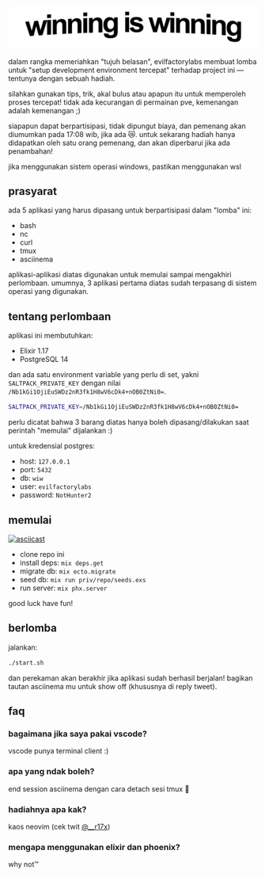 ![./wiw.png](./wiw.png)

dalam rangka memeriahkan "tujuh belasan", evilfactorylabs membuat lomba untuk "setup development environment tercepat" terhadap project ini — tentunya dengan sebuah hadiah.

silahkan gunakan tips, trik, akal bulus atau apapun itu untuk memperoleh proses tercepat! tidak ada kecurangan di permainan pve, kemenangan adalah kemenangan ;)

siapapun dapat berpartisipasi, tidak dipungut biaya, dan pemenang akan diumumkan pada 17:08 wib, jika ada 😿. untuk sekarang hadiah hanya didapatkan oleh satu orang pemenang, dan akan diperbarui jika ada penambahan!

jika menggunakan sistem operasi windows, pastikan menggunakan wsl

## prasyarat

ada 5 aplikasi yang harus dipasang untuk berpartisipasi dalam "lomba" ini:

- bash
- nc
- curl
- tmux
- asciinema

aplikasi-aplikasi diatas digunakan untuk memulai sampai mengakhiri perlombaan. umumnya, 3 aplikasi pertama diatas sudah terpasang di sistem operasi yang digunakan.

## tentang perlombaan

aplikasi ini membutuhkan:

- Elixir 1.17
- PostgreSQL 14

dan ada satu environment variable yang perlu di set, yakni `SALTPACK_PRIVATE_KEY` dengan nilai `/Nb1kGi1OjiEuSWDz2nR3fk1H8wV6cDk4+nOB0ZtNi0=`.

```bash
SALTPACK_PRIVATE_KEY=/Nb1kGi1OjiEuSWDz2nR3fk1H8wV6cDk4+nOB0ZtNi0=
```

perlu dicatat bahwa 3 barang diatas hanya boleh dipasang/dilakukan saat perintah "memulai" dijalankan :)

untuk kredensial postgres:

- host: `127.0.0.1`
- port: `5432`
- db: `wiw`
- user: `evilfactorylabs`
- password: `NotHunter2`

## memulai

[![asciicast](https://asciinema.org/a/fKDMvCaj92fDcXUOseyLnFmt3.svg)](https://asciinema.org/a/fKDMvCaj92fDcXUOseyLnFmt3)

- clone repo ini
- install deps: `mix deps.get`
- migrate db: `mix ecto.migrate`
- seed db: `mix run priv/repo/seeds.exs`
- run server: `mix phx.server`

good luck have fun!

## berlomba

jalankan:

```bash
./start.sh
```

dan perekaman akan berakhir jika aplikasi sudah berhasil berjalan! bagikan tautan asciinema mu untuk show off (khususnya di reply tweet).

## faq

### bagaimana jika saya pakai vscode?

vscode punya terminal client :)

### apa yang ndak boleh?

end session asciinema dengan cara detach sesi tmux 🦫

### hadiahnya apa kak?

kaos neovim (cek twit [@__r17x](https://x.com/__r17x/))

### mengapa menggunakan elixir dan phoenix?

why not™
